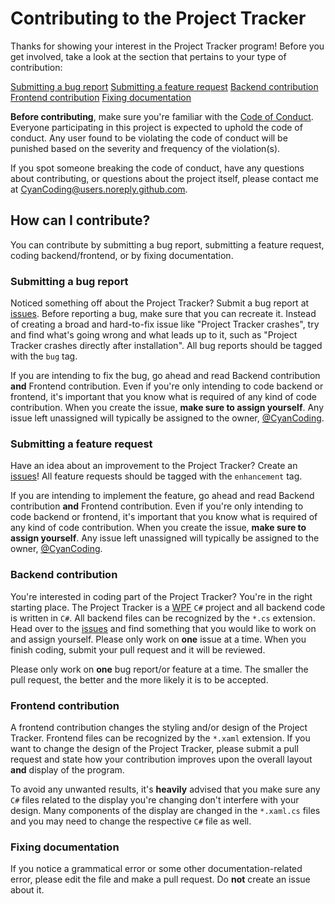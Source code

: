 # Contributing to the Project Tracker
Thanks for showing your interest in the Project Tracker program!
Before you get involved, take a look at the section that pertains
to your type of contribution:

[Submitting a bug report](https://github.com/CyanCoding/Project-Tracker/new/master#submitting-a-bug-report)
[Submitting a feature request](https://github.com/CyanCoding/Project-Tracker/new/master#submitting-a-bug-report)
[Backend contribution](https://github.com/CyanCoding/Project-Tracker/new/master#submitting-a-bug-report)
[Frontend contribution](https://github.com/CyanCoding/Project-Tracker/new/master#submitting-a-bug-report)
[Fixing documentation](https://github.com/CyanCoding/Project-Tracker/blob/master/CONTRIBUTING.md#fixing-documentation)

**Before contributing**, make sure you're familiar with the [Code of Conduct](https://github.com/CyanCoding/Project-Tracker/blob/master/CODE_OF_CONDUCT.md).
Everyone participating in this project is expected to uphold the code of conduct.
Any user found to be violating the code of conduct will be punished
based on the severity and frequency of the violation(s).

If you spot someone breaking the code of conduct, have any questions
about contributing, or questions about the project itself, 
please contact me at CyanCoding@users.noreply.github.com.

## How can I contribute?
You can contribute by submitting a bug report, submitting a feature request, coding backend/frontend, or
by fixing documentation.

### Submitting a bug report
Noticed something off about the Project Tracker? Submit a bug report at
[issues](https://github.com/CyanCoding/Project-Tracker/issues). Before
reporting a bug, make sure that you can recreate it. Instead of creating
a broad and hard-to-fix issue like "Project Tracker crashes", try and find
what's going wrong and what leads up to it, such as "Project Tracker crashes
directly after installation". All bug reports should be tagged with the 
`bug` tag.

If you are intending to fix the bug, go ahead and read Backend contribution 
**and** Frontend contribution. Even if you're only intending to code backend
or frontend, it's important that you know what is required of any kind of
code contribution. When you create the issue, **make sure to assign yourself**. 
Any issue left unassigned will typically be assigned to the owner, [@CyanCoding](https://github.com/CyanCoding).

### Submitting a feature request
Have an idea about an improvement to the Project Tracker? Create an 
[issues](https://github.com/CyanCoding/Project-Tracker/issues)!
All feature requests should be tagged with the `enhancement` tag.


If you are intending to implement the feature, go ahead and read Backend contribution 
**and** Frontend contribution. Even if you're only intending to code backend
or frontend, it's important that you know what is required of any kind of
code contribution. When you create the issue, **make sure to assign yourself**. 
Any issue left unassigned will typically be assigned to the owner, [@CyanCoding](https://github.com/CyanCoding).

### Backend contribution
You're interested in coding part of the Project Tracker? You're in the right
starting place. The Project Tracker is a [WPF](https://docs.microsoft.com/en-us/dotnet/framework/wpf/)
`C#` project and all backend code is written in `C#`. All backend files
can be recognized by the `*.cs` extension.
Head over to the [issues](https://github.com/CyanCoding/Project-Tracker/issues)
and find something that you would like to work on and assign yourself.
Please only work on **one** issue at a time. 
When you finish coding, submit your pull request and it will be reviewed.

Please only work on **one** bug report/or feature at a time. The smaller the
pull request, the better and the more likely it is to be accepted.

### Frontend contribution
A frontend contribution changes the styling and/or design of the Project Tracker.
Frontend files can be recognized by the `*.xaml` extension. If you want to change
the design of the Project Tracker, please submit a pull request and state
how your contribution improves upon the overall layout **and** display
of the program.

To avoid any unwanted results, it's **heavily** advised that you make sure
any `C#` files related to the display you're changing don't interfere
with your design. Many components of the display are changed in the
`*.xaml.cs` files and you may need to change the respective `C#` file as well.

### Fixing documentation
If you notice a grammatical error or some other documentation-related
error, please edit the file and make a pull request. Do **not** create
an issue about it.
